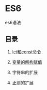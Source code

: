 # ES6
es6语法

## 目录

1. [let和const命令](https://github.com/qq2575896094/ES6/blob/master/code/let和const命令/README.md)

2. [变量的解构赋值](https://github.com/qq2575896094/ES6/blob/master/code/变量的解构赋值/README.md)

3. 字符串的扩展

4. 正则的扩展
